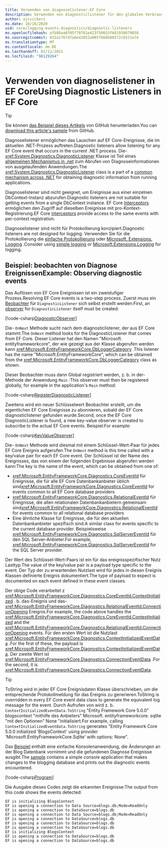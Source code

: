 ```yaml
---
title: Verwenden von diagnoselistener-EF Core
description: Verwenden von diagnosticlistener für den globalen Verbrauch von EF Core Diagnostics
author: ajcvickers
ms.date: 10/16/2020
uid: core/logging-events-diagnostics/diagnostic-listeners
ms.openlocfilehash: afb80aa8f05f70761e423f58653f681938079858
ms.sourcegitcommit: 032a1767d7a6e42052a005f660b80372c6521e7e
ms.translationtype: MT
ms.contentlocale: de-DE
ms.lasthandoff: 01/12/2021
ms.locfileid: "98129264"
---
```

# <a name="using-diagnostic-listeners-in-ef-core"></a><span data-ttu-id="c9caf-103">Verwenden von diagnoselistener in EF Core</span><span class="sxs-lookup"><span data-stu-id="c9caf-103">Using Diagnostic Listeners in EF Core</span></span>

> [!TIP]
> <span data-ttu-id="c9caf-104">Sie können [das Beispiel dieses Artikels](https://github.com/dotnet/EntityFramework.Docs/tree/master/samples/core/Miscellaneous/DiagnosticListeners) von GitHub herunterladen.</span><span class="sxs-lookup"><span data-stu-id="c9caf-104">You can [download this article's sample](https://github.com/dotnet/EntityFramework.Docs/tree/master/samples/core/Miscellaneous/DiagnosticListeners) from GitHub.</span></span>

<span data-ttu-id="c9caf-105">Diagnoselistener ermöglichen das Lauschen auf EF Core-Ereignisse, die im aktuellen .NET-Prozess auftreten.</span><span class="sxs-lookup"><span data-stu-id="c9caf-105">Diagnostic listeners allow listening for any EF Core event that occurs in the current .NET process.</span></span> <span data-ttu-id="c9caf-106">Die- <xref:System.Diagnostics.DiagnosticListener> Klasse ist Teil eines [allgemeinen Mechanismus in .net](https://github.com/dotnet/runtime/blob/master/src/libraries/System.Diagnostics.DiagnosticSource/src/DiagnosticSourceUsersGuide.md) zum Abrufen von Diagnoseinformationen von ausgelaufenden Anwendungen.</span><span class="sxs-lookup"><span data-stu-id="c9caf-106">The <xref:System.Diagnostics.DiagnosticListener> class is a part of a [common mechanism across .NET](https://github.com/dotnet/runtime/blob/master/src/libraries/System.Diagnostics.DiagnosticSource/src/DiagnosticSourceUsersGuide.md) for obtaining diagnostic information from running applications.</span></span>

<span data-ttu-id="c9caf-107">Diagnoselistener sind nicht geeignet, um Ereignisse aus einer einzelnen DbContext-Instanz abzurufen.</span><span class="sxs-lookup"><span data-stu-id="c9caf-107">Diagnostic listeners are not suitable for getting events from a single DbContext instance.</span></span> <span data-ttu-id="c9caf-108">EF Core [Interceptors](xref:core/logging-events-diagnostics/interceptors) ermöglichen den Zugriff auf dieselben Ereignisse mit pro-Kontext-Registrierung.</span><span class="sxs-lookup"><span data-stu-id="c9caf-108">EF Core [interceptors](xref:core/logging-events-diagnostics/interceptors) provide access to the same events with per-context registration.</span></span>

<span data-ttu-id="c9caf-109">Diagnoselistener sind nicht für Protokollierung konzipiert.</span><span class="sxs-lookup"><span data-stu-id="c9caf-109">Diagnostic listeners are not designed for logging.</span></span> <span data-ttu-id="c9caf-110">Verwenden Sie für die Protokollierung die [einfache Protokollierung](xref:core/logging-events-diagnostics/simple-logging) oder [Microsoft. Extensions. Logging](xref:core/logging-events-diagnostics/extensions-logging) .</span><span class="sxs-lookup"><span data-stu-id="c9caf-110">Consider using [simple logging](xref:core/logging-events-diagnostics/simple-logging) or [Microsoft.Extensions.Logging](xref:core/logging-events-diagnostics/extensions-logging) for logging.</span></span>

## <a name="example-observing-diagnostic-events"></a><span data-ttu-id="c9caf-111">Beispiel: beobachten von Diagnose Ereignissen</span><span class="sxs-lookup"><span data-stu-id="c9caf-111">Example: Observing diagnostic events</span></span>

<span data-ttu-id="c9caf-112">Das Auflösen von EF Core Ereignissen ist ein zweistufiger Prozess.</span><span class="sxs-lookup"><span data-stu-id="c9caf-112">Resolving EF Core events is a two-step process.</span></span> <span data-ttu-id="c9caf-113">Zuerst muss ein [Beobachter](/dotnet/standard/events/observer-design-pattern) für `DiagnosticListener` sich selbst erstellt werden:</span><span class="sxs-lookup"><span data-stu-id="c9caf-113">First, an [observer](/dotnet/standard/events/observer-design-pattern) for `DiagnosticListener` itself must be created:</span></span>

<!--
public class DiagnosticObserver : IObserver<DiagnosticListener>
{
    public void OnCompleted()
        => throw new NotImplementedException();

    public void OnError(Exception error)
        => throw new NotImplementedException();

    public void OnNext(DiagnosticListener value)
    {
        if (value.Name == DbLoggerCategory.Name) // "Microsoft.EntityFrameworkCore"
        {
            value.Subscribe(new KeyValueObserver());
        }
    }
}
-->
[!code-csharp[DiagnosticObserver](../../../samples/core/Miscellaneous/DiagnosticListeners/Program.cs?name=DiagnosticObserver)]

<span data-ttu-id="c9caf-114">Die- `OnNext` Methode sucht nach dem diagnosticlistener, der aus EF Core stammt.</span><span class="sxs-lookup"><span data-stu-id="c9caf-114">The `OnNext` method looks for the DiagnosticListener that comes from EF Core.</span></span> <span data-ttu-id="c9caf-115">Dieser Listener hat den Namen "Microsoft. entityframeworkcore", der wie gezeigt aus der Klasse abgerufen werden kann <xref:Microsoft.EntityFrameworkCore.DbLoggerCategory> .</span><span class="sxs-lookup"><span data-stu-id="c9caf-115">This listener has the name "Microsoft.EntityFrameworkCore", which can be obtained from the <xref:Microsoft.EntityFrameworkCore.DbLoggerCategory> class as shown.</span></span>

<span data-ttu-id="c9caf-116">Dieser Beobachter muss dann Global registriert werden, z. b. in der-Methode der Anwendung `Main` :</span><span class="sxs-lookup"><span data-stu-id="c9caf-116">This observer must then be registered globally, for example in the application's `Main` method:</span></span>

<!--
        DiagnosticListener.AllListeners.Subscribe(new DiagnosticObserver());
-->
[!code-csharp[RegisterDiagnosticListener](../../../samples/core/Miscellaneous/DiagnosticListeners/Program.cs?name=RegisterDiagnosticListener)]

<span data-ttu-id="c9caf-117">Zweitens wird ein neuer Schlüsselwert Beobachter erstellt, um die eigentlichen EF Core Ereignisse zu abonnieren, sobald der EF Core diagnosticlistener gefunden wurde.</span><span class="sxs-lookup"><span data-stu-id="c9caf-117">Second, once the EF Core DiagnosticListener is found, a new key-value observer is created to subscribe to the actual EF Core events.</span></span> <span data-ttu-id="c9caf-118">Beispiel:</span><span class="sxs-lookup"><span data-stu-id="c9caf-118">For example:</span></span>

<!--
public class KeyValueObserver : IObserver<KeyValuePair<string, object>>
{
    public void OnCompleted()
        => throw new NotImplementedException();

    public void OnError(Exception error)
        => throw new NotImplementedException();

    public void OnNext(KeyValuePair<string, object> value)
    {
        if (value.Key == CoreEventId.ContextInitialized.Name)
        {
            var payload = (ContextInitializedEventData)value.Value;
            Console.WriteLine($"EF is initializing {payload.Context.GetType().Name} ");
        }

        if (value.Key == RelationalEventId.ConnectionOpening.Name)
        {
            var payload = (ConnectionEventData)value.Value;
            Console.WriteLine($"EF is opening a connection to {payload.Connection.ConnectionString} ");
        }
    }
}
-->
[!code-csharp[KeyValueObserver](../../../samples/core/Miscellaneous/DiagnosticListeners/Program.cs?name=KeyValueObserver)]

<span data-ttu-id="c9caf-119">Die- `OnNext` Methode wird diesmal mit einem Schlüssel-Wert-Paar für jedes EF Core Ereignis aufgerufen.</span><span class="sxs-lookup"><span data-stu-id="c9caf-119">The `OnNext` method is this time called with a key/value pair for each EF Core event.</span></span> <span data-ttu-id="c9caf-120">Der Schlüssel ist der Name des Ereignisses, das von einem der folgenden Ergebnisse abgerufen werden kann:</span><span class="sxs-lookup"><span data-stu-id="c9caf-120">The key is the name of the event, which can be obtained from one of:</span></span>

* <span data-ttu-id="c9caf-121"><xref:Microsoft.EntityFrameworkCore.Diagnostics.CoreEventId> für Ereignisse, die für alle EF Core Datenbankanbieter üblich sind</span><span class="sxs-lookup"><span data-stu-id="c9caf-121"><xref:Microsoft.EntityFrameworkCore.Diagnostics.CoreEventId> for events common to all EF Core database providers</span></span>
* <span data-ttu-id="c9caf-122"><xref:Microsoft.EntityFrameworkCore.Diagnostics.RelationalEventId> für Ereignisse, die allen relationalen Datenbankanbietern gemeinsam sind</span><span class="sxs-lookup"><span data-stu-id="c9caf-122"><xref:Microsoft.EntityFrameworkCore.Diagnostics.RelationalEventId> for events common to all relational database providers</span></span>
* <span data-ttu-id="c9caf-123">Eine ähnliche Klasse für Ereignisse, die für den aktuellen Datenbankanbieter spezifisch sind.</span><span class="sxs-lookup"><span data-stu-id="c9caf-123">A similar class for events specific to the current database provider.</span></span> <span data-ttu-id="c9caf-124">Beispielsweise <xref:Microsoft.EntityFrameworkCore.Diagnostics.SqlServerEventId> für den SQL Server-Anbieter.</span><span class="sxs-lookup"><span data-stu-id="c9caf-124">For example, <xref:Microsoft.EntityFrameworkCore.Diagnostics.SqlServerEventId> for the SQL Server provider.</span></span>

<span data-ttu-id="c9caf-125">Der Wert des Schlüssel-Wert-Paars ist ein für das ereignisspezifischer Nutz Lasttyp.</span><span class="sxs-lookup"><span data-stu-id="c9caf-125">The value of the key/value pair is a payload type specific to the event.</span></span> <span data-ttu-id="c9caf-126">Der Typ der zu erwartenden Nutzlast wird für jedes in diesen Ereignis Klassen definierte Ereignis dokumentiert.</span><span class="sxs-lookup"><span data-stu-id="c9caf-126">The type of payload to expect is documented on each event defined in these event classes.</span></span>

<span data-ttu-id="c9caf-127">Der obige Code verarbeitet z <xref:Microsoft.EntityFrameworkCore.Diagnostics.CoreEventId.ContextInitialized> . b. das-Ereignis und das- <xref:Microsoft.EntityFrameworkCore.Diagnostics.RelationalEventId.ConnectionOpening> Ereignis.</span><span class="sxs-lookup"><span data-stu-id="c9caf-127">For example, the code above handles the <xref:Microsoft.EntityFrameworkCore.Diagnostics.CoreEventId.ContextInitialized> and the <xref:Microsoft.EntityFrameworkCore.Diagnostics.RelationalEventId.ConnectionOpening> events.</span></span> <span data-ttu-id="c9caf-128">Für den ersten Wert ist die Nutzlast <xref:Microsoft.EntityFrameworkCore.Diagnostics.ContextInitializedEventData> .</span><span class="sxs-lookup"><span data-stu-id="c9caf-128">For the first of these, the payload is <xref:Microsoft.EntityFrameworkCore.Diagnostics.ContextInitializedEventData>.</span></span> <span data-ttu-id="c9caf-129">Der zweite Wert ist <xref:Microsoft.EntityFrameworkCore.Diagnostics.ConnectionEventData> .</span><span class="sxs-lookup"><span data-stu-id="c9caf-129">For the second, it is <xref:Microsoft.EntityFrameworkCore.Diagnostics.ConnectionEventData>.</span></span>

> [!TIP]
> <span data-ttu-id="c9caf-130">ToString wird in jeder EF Core Ereignisdaten Klasse überschrieben, um die entsprechende Protokollmeldung für das Ereignis zu generieren.</span><span class="sxs-lookup"><span data-stu-id="c9caf-130">ToString is overridden in every EF Core event data class to generate the equivalent log message for the event.</span></span> <span data-ttu-id="c9caf-131">Durch Aufrufen von wird z. b. `ContextInitializedEventData.ToString` "Entity Framework Core 5.0.0" blogscontext "mithilfe des Anbieters" Microsoft. entityframeworkcore. sqlite "mit den Optionen" None "initialisiert.</span><span class="sxs-lookup"><span data-stu-id="c9caf-131">For example, calling `ContextInitializedEventData.ToString` generates "Entity Framework Core 5.0.0 initialized 'BlogsContext' using provider 'Microsoft.EntityFrameworkCore.Sqlite' with options: None".</span></span>

<span data-ttu-id="c9caf-132">Das [Beispiel](https://github.com/dotnet/EntityFramework.Docs/tree/master/samples/core/Miscellaneous/DiagnosticListeners) enthält eine einfache Konsolenanwendung, die Änderungen an der Blog Datenbank vornimmt und die gefundenen Diagnose Ereignisse ausgibt.</span><span class="sxs-lookup"><span data-stu-id="c9caf-132">The [sample](https://github.com/dotnet/EntityFramework.Docs/tree/master/samples/core/Miscellaneous/DiagnosticListeners) contains a simple console application that makes changes to the blogging database and prints out the diagnostic events encountered.</span></span>

<!--
    public static void Main()
    {
        #region RegisterDiagnosticListener
        DiagnosticListener.AllListeners.Subscribe(new DiagnosticObserver());
        #endregion

        using (var context = new BlogsContext())
        {
            context.Database.EnsureDeleted();
            context.Database.EnsureCreated();

            context.Add(
                new Blog
                {
                    Name = "EF Blog",
                    Posts =
                    {
                        new Post { Title = "EF Core 3.1!" },
                        new Post { Title = "EF Core 5.0!" }
                    }
                });

            context.SaveChanges();
        }

        using (var context = new BlogsContext())
        {
            var blog = context.Blogs.Include(e => e.Posts).Single();

            blog.Name = "EF Core Blog";
            context.Remove(blog.Posts.First());
            blog.Posts.Add(new Post { Title = "EF Core 6.0!" });

            context.SaveChanges();
        }
        #endregion
    }
-->
[!code-csharp[Program](../../../samples/core/Miscellaneous/DiagnosticListeners/Program.cs?name=Program)]

<span data-ttu-id="c9caf-133">Die Ausgabe dieses Codes zeigt die erkannten Ereignisse:</span><span class="sxs-lookup"><span data-stu-id="c9caf-133">The output from this code shows the events detected:</span></span>

```output
EF is initializing BlogsContext
EF is opening a connection to Data Source=blogs.db;Mode=ReadOnly
EF is opening a connection to DataSource=blogs.db
EF is opening a connection to Data Source=blogs.db;Mode=ReadOnly
EF is opening a connection to DataSource=blogs.db
EF is opening a connection to DataSource=blogs.db
EF is opening a connection to DataSource=blogs.db
EF is initializing BlogsContext
EF is opening a connection to DataSource=blogs.db
EF is opening a connection to DataSource=blogs.db
```
